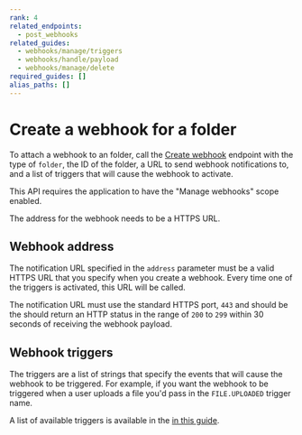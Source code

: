 ```yaml
---
rank: 4
related_endpoints:
  - post_webhooks
related_guides:
  - webhooks/manage/triggers
  - webhooks/handle/payload
  - webhooks/manage/delete
required_guides: []
alias_paths: []
---
```


# Create a webhook for a folder

To attach a webhook to an folder, call the [Create webhook][1] endpoint with the
type of `folder`, the ID of the folder, a URL to send webhook notifications to, and
a list of triggers that will cause the webhook to activate.

<Samples id='post_webhooks' variant='for_folder' />

<Message>
  This API requires the application to have the "Manage
  webhooks" scope enabled.

  The address for the webhook needs to be a HTTPS URL.
</Message>

## Webhook address

The notification URL specified in the `address` parameter must be a
valid HTTPS URL that you specify when you create a webhook. Every
time one of the triggers is activated, this URL will be called.

The notification URL must use the standard HTTPS port, `443` and should be the
should return an HTTP status in the range of `200` to `299` within 30 seconds
of receiving the webhook payload.

## Webhook triggers

The triggers are a list of strings that specify the events that will cause the
webhook to be triggered. For example, if you want the webhook to be triggered
when a user uploads a file you'd pass in the `FILE.UPLOADED` trigger name.

A list of available triggers is available in the [in this guide][2].

[1]: endpoint://post_webhooks
[2]: guide://webhooks/manage/triggers
